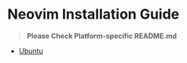 # Neovim Installation Guide

> **Please Check Platform-specific README.md**

- [Ubuntu](https://github.com/Shaiya2688/neovim/blob/ubuntu/README.md)
